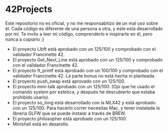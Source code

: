 # 42Projects

Este repositorio no es oficial, y no me responsabilizo de un mal uso sobre él.
Cada código es diferente de una persona a otra, y este está desarrollado por mí.
Te invito a leer mi código, comprenderlo e inspirarte en él, pero nunca a copiarlo ;)

- El proyecto Libft está aprobado con un 125/100 y comprobado con el validador Francinette 42.
- El proyecto Get_Next_Line está aprobado con un 125/100 y comprobado con el validador Francinette 42.
- El proyecto ft_printf está aprobado con un 100/100 y comprobado con el validador Francinette 42. La parte bonus no está hecha ni planteada.
- El proyecto push_swap está aprovado con un 125/100.
- El proyecto mini-talk aprobado con un 125/100. (Ojo que he usado el comando system por estetica, y después he descubierto que estaba prohibido usarlo).
- El proyecto so_long está desarrollado con la MLX42 y está aprobado con un 125/100. Para hacerlo correr necesitas Mac, y tener instalada la libreria GLFW que se puede instalar a través de BREW.
- El proyecto philosopher está aprobado con un 125/100.
- Minishell está en desarollo.
